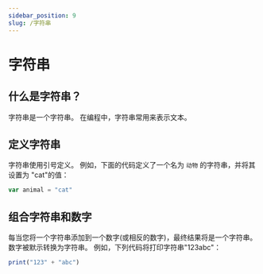 ```yaml
---
sidebar_position: 9
slug: /字符串
---
```


# 字符串

## 什么是字符串？

字符串是一个字符串。 在编程中，字符串常用来表示文本。

## 定义字符串

字符串使用引号定义。 例如，下面的代码定义了一个名为 `动物` 的字符串，并将其设置为 "cat"的值：

```jsx
var animal = "cat"
```

## 组合字符串和数字

每当您将一个字符串添加到一个数字(或相反的数字)，最终结果将是一个字符串。 数字被默示转换为字符串。 例如，下列代码将打印字符串"123abc"：

```jsx
print("123" + "abc")
```